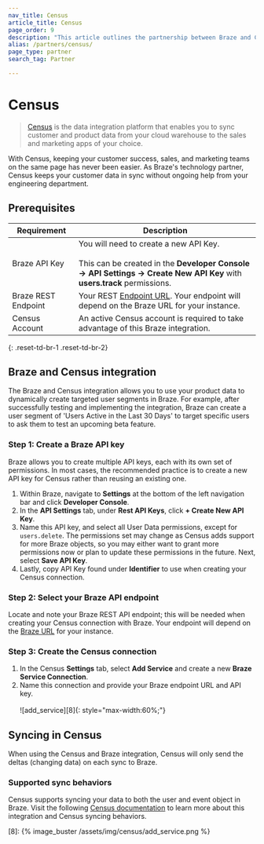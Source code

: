 ```yaml
---
nav_title: Census
article_title: Census
page_order: 9
description: "This article outlines the partnership between Braze and Census, a data integration platform that allows you to dynamically create targeted user segments with data from your cloud warehouse."
alias: /partners/census/
page_type: partner
search_tag: Partner

---
```


# Census

> [Census][1] is the data integration platform that enables you to sync customer and product data from your cloud warehouse to the sales and marketing apps of your choice. 

With Census, keeping your customer success, sales, and marketing teams on the same page has never been easier. As Braze's technology partner, Census keeps your customer data in sync without ongoing help from your engineering department.

## Prerequisites

| Requirement | Description |
|---|---|
| Braze API Key | You will need to create a new API Key.<br><br>This can be created in the **Developer Console -> API Settings -> Create New API Key** with **users.track** permissions. |
| Braze REST Endpoint | Your REST [Endpoint URL][2]. Your endpoint will depend on the Braze URL for your instance. |
| Census Account | An active Census account is required to take advantage of this Braze integration. |
{: .reset-td-br-1 .reset-td-br-2}

## Braze and Census integration

The Braze and Census integration allows you to use your product data to dynamically create targeted user segments in Braze. For example, after successfully testing and implementing the integration, Braze can create a user segment of 'Users Active in the Last 30 Days' to target specific users to ask them to test an upcoming beta feature.

### Step 1: Create a Braze API key

Braze allows you to create multiple API keys, each with its own set of permissions. In most cases, the recommended practice is to create a new API key for Census rather than reusing an existing one.

1. Within Braze, navigate to **Settings** at the bottom of the left navigation bar and click **Developer Console**.
2. In the **API Settings** tab, under **Rest API Keys**, click **+ Create New API Key**.
3. Name this API key, and select all User Data permissions, except for `users.delete`. The permissions set may change as Census adds support for more Braze objects, so you may either want to grant more permissions now or plan to update these permissions in the future. Next, select **Save API Key**.
4. Lastly, copy API Key found under **Identifier** to use when creating your Census connection. 

### Step 2: Select your Braze API endpoint

Locate and note your Braze REST API endpoint; this will be needed when creating your Census connection with Braze. Your endpoint will depend on the [Braze URL][2] for your instance.

### Step 3: Create the Census connection

1. In the Census **Settings** tab, select **Add Service** and create a new **Braze Service Connection**.
2. Name this connection and provide your Braze endpoint URL and API key.<br><br>![add_service][8]{: style="max-width:60%;"}

## Syncing in Census

When using the Census and Braze integration, Census will only send the deltas (changing data) on each sync to Braze.  

### Supported sync behaviors

Census supports syncing your data to both the user and event object in Braze. Visit the following [Census documentation](https://docs.getcensus.com/destinations/braze) to learn more about this integration and Census syncing behaviors.

[1]: https://www.getcensus.com/
[2]: {{site.baseurl}}/developer_guide/rest_api/basics/#endpoints
[8]: {% image_buster /assets/img/census/add_service.png %}